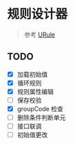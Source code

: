 # 规则设计器

> 参考 [URule](http://urule.bstek.com/index.html)

## TODO
- [x] 加载初始值
- [x] 循环规则
- [x] 规则属性编辑
- [ ] 保存校验
- [x] groupCode 检查
- [ ] 删除条件判断单元
- [ ] 接口联调
- [ ] 初始值更改
